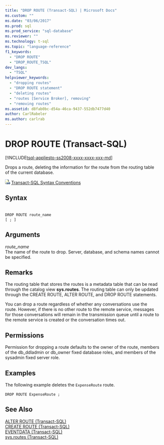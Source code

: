 ```yaml
---
title: "DROP ROUTE (Transact-SQL) | Microsoft Docs"
ms.custom: ""
ms.date: "03/06/2017"
ms.prod: sql
ms.prod_service: "sql-database"
ms.reviewer: ""
ms.technology: t-sql
ms.topic: "language-reference"
f1_keywords: 
  - "DROP ROUTE"
  - "DROP_ROUTE_TSQL"
dev_langs: 
  - "TSQL"
helpviewer_keywords: 
  - "dropping routes"
  - "DROP ROUTE statement"
  - "deleting routes"
  - "routes [Service Broker], removing"
  - "removing routes"
ms.assetid: d8fab0bc-d54a-46ca-9437-552db7477d40
author: CarlRabeler
ms.author: carlrab
---
```

# DROP ROUTE (Transact-SQL)
[!INCLUDE[tsql-appliesto-ss2008-xxxx-xxxx-xxx-md](../../includes/tsql-appliesto-ss2008-xxxx-xxxx-xxx-md.md)]

  Drops a route, deleting the information for the route from the routing table of the current database.  
  
 ![Topic link icon](../../database-engine/configure-windows/media/topic-link.gif "Topic link icon") [Transact-SQL Syntax Conventions](../../t-sql/language-elements/transact-sql-syntax-conventions-transact-sql.md)  
  
## Syntax  
  
```  
  
DROP ROUTE route_name  
[ ; ]  
```  
  
## Arguments  
 *route_name*  
 The name of the route to drop. Server, database, and schema names cannot be specified.  
  
## Remarks  
 The routing table that stores the routes is a metadata table that can be read through the catalog view **sys.routes**. The routing table can only be updated through the CREATE ROUTE, ALTER ROUTE, and DROP ROUTE statements.  
  
 You can drop a route regardless of whether any conversations use the route. However, if there is no other route to the remote service, messages for those conversations will remain in the transmission queue until a route to the remote service is created or the conversation times out.  
  
## Permissions  
 Permission for dropping a route defaults to the owner of the route, members of the db_ddladmin or db_owner fixed database roles, and members of the sysadmin fixed server role.  
  
## Examples  
 The following example deletes the `ExpenseRoute` route.  
  
```  
DROP ROUTE ExpenseRoute ;  
```  
  
## See Also  
 [ALTER ROUTE &#40;Transact-SQL&#41;](../../t-sql/statements/alter-route-transact-sql.md)   
 [CREATE ROUTE &#40;Transact-SQL&#41;](../../t-sql/statements/create-route-transact-sql.md)   
 [EVENTDATA &#40;Transact-SQL&#41;](../../t-sql/functions/eventdata-transact-sql.md)   
 [sys.routes &#40;Transact-SQL&#41;](../../relational-databases/system-catalog-views/sys-routes-transact-sql.md)  
  
  
